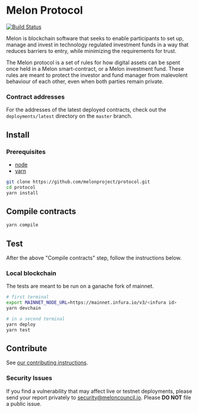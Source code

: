 # Melon Protocol

[![Build Status](https://img.shields.io/travis/melonproject/protocol/master.svg?style=flat-square)](https://travis-ci.org/melonproject/protocol)

Melon is blockchain software that seeks to enable participants to set up, manage and invest in technology regulated investment funds in a way that reduces barriers to entry, while minimizing the requirements for trust.

The Melon protocol is a set of rules for how digital assets can be spent once held in a Melon smart-contract, or a Melon investment fund.
These rules are meant to protect the investor and fund manager from malevolent behaviour of each other, even when both parties remain private.

### Contract addresses

For the addresses of the latest deployed contracts, check out the `deployments/latest` directory on the `master` branch.

## Install

### Prerequisites

- [node](https://www.nodejs.org)
- [yarn](https://www.yarnpkg.com)

```sh
git clone https://github.com/melonproject/protocol.git
cd protocol
yarn install
```

## Compile contracts

```sh
yarn compile
```

## Test

After the above "Compile contracts" step, follow the instructions below.

### Local blockchain

The tests are meant to be run on a ganache fork of mainnet.

```sh
# first terminal
export MAINNET_NODE_URL=https://mainnet.infura.io/v3/<infura id>
yarn devchain

# in a second terminal
yarn deploy
yarn test
```

## Contribute

See [our contributing instructions](CONTRIBUTING.md).

### Security Issues

If you find a vulnerability that may affect live or testnet deployments, please send your report privately to [security@meloncouncil.io](mailto:security@meloncouncil.io). Please **DO NOT** file a public issue.
